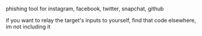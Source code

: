 phishing tool for instagram, facebook, twitter, snapchat, github

if you want to relay the target's inputs to yourself, find that code elsewhere, im not including it
